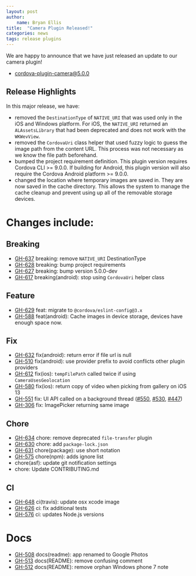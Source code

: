 ```yaml
---
layout: post
author:
    name: Bryan Ellis
title:  "Camera Plugin Released!"
categories: news
tags: release plugins
---
```


We are happy to announce that we have just released an update to our camera plugin!

* [cordova-plugin-camera@5.0.0](https://www.npmjs.org/package/cordova-plugin-camera)

## Release Highlights

In this major release, we have:

* removed the `DestinationType` of `NATIVE_URI` that was used only in the iOS and Windows platform. For iOS, the `NATIVE_URI` returned an `ALAssetsLibrary` that had been deprecated and does not work with the `WKWevView`.
* removed the `CordovaUri` class helper that used fuzzy logic to guess the image path from the content URL. This process was not necessary as we know the file path beforehand.
* bumped the project requirement definition. This plugin version requires Cordova CLI >= 9.0.0. If building for Android, this plugin version will also require the Cordova Android platform >= 9.0.0.
* changed the location where temporary images are saved in. They are now saved in the cache directory. This allows the system to manage the cache cleanup and prevent using up all of the removable storage devices.

<!--more-->
# Changes include:

## Breaking

* [GH-637](https://github.com/apache/cordova-plugin-camera/pull/637) breaking: remove `NATIVE_URI` DestinationType
* [GH-628](https://github.com/apache/cordova-plugin-camera/pull/628) breaking: bump project requirements
* [GH-627](https://github.com/apache/cordova-plugin-camera/pull/627) breaking: bump version 5.0.0-dev
* [GH-617](https://github.com/apache/cordova-plugin-camera/pull/617) breaking(android): stop using `CordovaUri` helper class

## Feature

* [GH-629](https://github.com/apache/cordova-plugin-camera/pull/629) feat: migrate to `@cordova/eslint-config@3.x`
* [GH-588](https://github.com/apache/cordova-plugin-camera/pull/588) feat(android): Cache images in device storage, devices have enough space now.

## Fix

* [GH-632](https://github.com/apache/cordova-plugin-camera/pull/632) fix(android): return error if file url is null
* [GH-510](https://github.com/apache/cordova-plugin-camera/pull/510) fix(android): use provider prefix to avoid conflicts other plugin providers
* [GH-612](https://github.com/apache/cordova-plugin-camera/pull/612) fix(ios): `tempFilePath` called twice if using `CameraUsesGeolocation`
* [GH-580](https://github.com/apache/cordova-plugin-camera/pull/580) fix(ios): return copy of video when picking from gallery on iOS 13
* [GH-551](https://github.com/apache/cordova-plugin-camera/pull/551) fix: UI API called on a background thread ([#550](https://github.com/apache/cordova-plugin-camera/pull/550), [#530](https://github.com/apache/cordova-plugin-camera/pull/530), [#447](https://github.com/apache/cordova-plugin-camera/pull/447))
* [GH-306](https://github.com/apache/cordova-plugin-camera/pull/306) fix: ImagePicker returning same image

## Chore

* [GH-634](https://github.com/apache/cordova-plugin-camera/pull/634) chore: remove deprecated `file-transfer` plugin
* [GH-630](https://github.com/apache/cordova-plugin-camera/pull/630) chore: add `package-lock.json`
* [GH-631](https://github.com/apache/cordova-plugin-camera/pull/631) chore(package): use short notation
* [GH-575](https://github.com/apache/cordova-plugin-camera/pull/575) chore(npm): adds ignore list
* chore(asf): update git notification settings
* chore: Update CONTRIBUTING.md

## CI

* [GH-648](https://github.com/apache/cordova-plugin-camera/pull/648) ci(travis): update osx xcode image
* [GH-626](https://github.com/apache/cordova-plugin-camera/pull/626) ci: fix additional tests
* [GH-576](https://github.com/apache/cordova-plugin-camera/pull/576) ci: updates Node.js versions

# Docs

* [GH-508](https://github.com/apache/cordova-plugin-camera/pull/508) docs(readme): app renamed to Google Photos
* [GH-513](https://github.com/apache/cordova-plugin-camera/pull/513) docs(README): remove confusing comment
* [GH-512](https://github.com/apache/cordova-plugin-camera/pull/512) docs(README): remove orphan Windows phone 7 note
